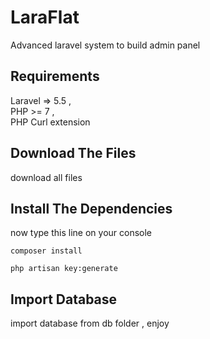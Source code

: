 # LaraFlat
Advanced laravel system to build admin panel



## Requirements

Laravel => 5.5 , <br>
PHP >= 7 ,   <br>
PHP Curl extension   <br>


## Download The Files 

download all files



## Install  The Dependencies

now type this line on your console

```
composer install
```
```
php artisan key:generate
```


## Import Database

import database from db folder  , enjoy
